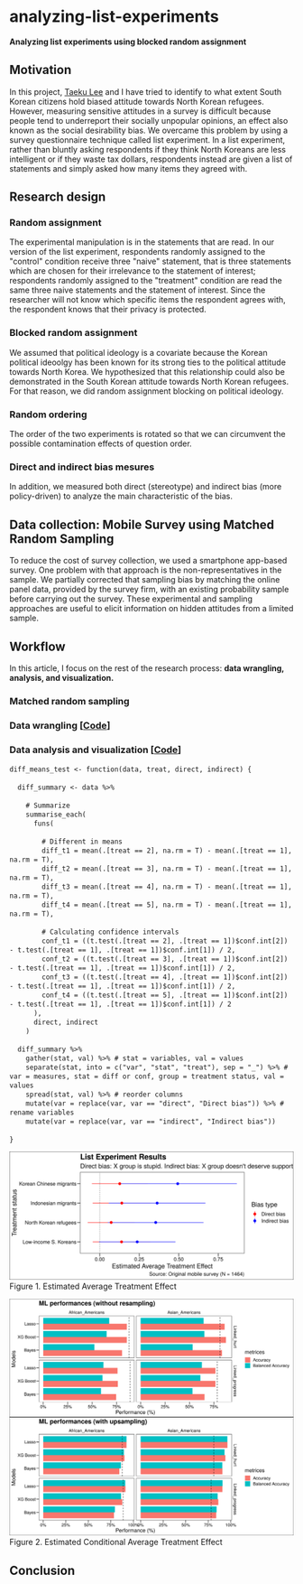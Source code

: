 # analyzing-list-experiments

**Analyzing list experiments using blocked random assignment** 

## Motivation

In this project, [Taeku Lee](https://www.law.berkeley.edu/our-faculty/faculty-profiles/taeku-lee/) and I have tried to identify to what extent South Korean citizens hold biased attitude towards North Korean refugees. However, measuring sensitive attitudes in a survey is difficult because people tend to underreport their socially unpopular opinions, an effect also known as the social desirability bias. We overcame this problem by using a survey questionnaire technique called list experiment. In a list experiment, rather than bluntly asking respondents if they think North Koreans are less intelligent or if they waste tax dollars, respondents instead are given a list of statements and simply asked how many items they agreed with.

## Research design 

### Random assignment 
The experimental manipulation is in the statements that are read. In our version of the list experiment, respondents randomly assigned to the "control" condition receive three "naive" statement, that is three statements which are chosen for their irrelevance to the statement of interest; respondents randomly assigned to the "treatment" condition are read the same three naive statements and the statement of interest.  Since the researcher will not know which specific items the respondent agrees with, the respondent knows that their privacy is protected. 

### Blocked random assignment 
We assumed that political ideology is a covariate because the Korean political ideoolgy has been known for its strong ties to the political attitude towards North Korea. We hypothesized that this relationship could also be demonstrated in the South Korean attitude towards North Korean refugees. For that reason, we did random assignment blocking on political ideology.

### Random ordering 
The order of the two experiments is rotated so that we can circumvent the possible contamination effects of question order. 

### Direct and indirect bias mesures 
In addition, we measured both direct (stereotype) and indirect bias (more policy-driven) to analyze the main characteristic of the bias. 

## Data collection: Mobile Survey using Matched Random Sampling

To reduce the cost of survey collection, we used a smartphone app-based survey. One problem with that approach is the non-representatives in the sample. We partially corrected that sampling bias by matching the online panel data, provided by the survey firm, with an existing probability sample before carrying out the survey. These experimental and sampling approaches are useful to elicit information on hidden attitudes from a limited sample.

## Workflow 

In this article, I focus on the rest of the research process: **data wrangling, analysis, and visualization.** 

### Matched random sampling 

### Data wrangling [[Code](https://github.com/jaeyk/analyzing-list-experiments/blob/master/code/01_data_wrangling.Rmd)]
 
### Data analysis and visualization [[Code](https://github.com/jaeyk/analyzing-list-experiments/blob/master/code/02_data_analysis.Rmd)]

```{R}
diff_means_test <- function(data, treat, direct, indirect) {
  
  diff_summary <- data %>%

    # Summarize 
    summarise_each(
      funs(
        
        # Different in means 
        diff_t1 = mean(.[treat == 2], na.rm = T) - mean(.[treat == 1], na.rm = T),
        diff_t2 = mean(.[treat == 3], na.rm = T) - mean(.[treat == 1], na.rm = T),
        diff_t3 = mean(.[treat == 4], na.rm = T) - mean(.[treat == 1], na.rm = T),
        diff_t4 = mean(.[treat == 5], na.rm = T) - mean(.[treat == 1], na.rm = T),

        # Calculating confidence intervals
        conf_t1 = ((t.test(.[treat == 2], .[treat == 1])$conf.int[2]) - t.test(.[treat == 1], .[treat == 1])$conf.int[1]) / 2,
        conf_t2 = ((t.test(.[treat == 3], .[treat == 1])$conf.int[2]) - t.test(.[treat == 1], .[treat == 1])$conf.int[1]) / 2,
        conf_t3 = ((t.test(.[treat == 4], .[treat == 1])$conf.int[2]) - t.test(.[treat == 1], .[treat == 1])$conf.int[1]) / 2,
        conf_t4 = ((t.test(.[treat == 5], .[treat == 1])$conf.int[2]) - t.test(.[treat == 1], .[treat == 1])$conf.int[1]) / 2
      ),
      direct, indirect
    )
  
  diff_summary %>%
    gather(stat, val) %>% # stat = variables, val = values 
    separate(stat, into = c("var", "stat", "treat"), sep = "_") %>% # var = measures, stat = diff or conf, group = treatment status, val = values  
    spread(stat, val) %>% # reorder columns
    mutate(var = replace(var, var == "direct", "Direct bias")) %>% # rename variables 
    mutate(var = replace(var, var == "indirect", "Indirect bias")) 

}
```

![](https://github.com/jaeyk/analyzing-list-experiments/blob/master/outputs/ate_results_plot.png)
Figure 1. Estimated Average Treatment Effect

![](https://github.com/jaeyk/content-analysis-for-evaluating-ML-performances/blob/master/outputs/ml_content.png)
Figure 2. Estimated Conditional Average Treatment Effect 

## Conclusion